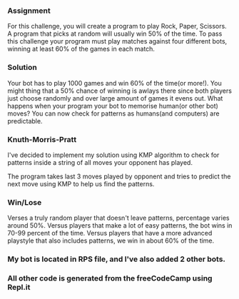 ### Assignment

For this challenge, you will create a program to play Rock, Paper, Scissors. A program that picks at random will usually win 50% of the time. To pass this challenge your program must play matches against four different bots, winning at least 60% of the games in each match.


### Solution

Your bot has to play 1000 games and win 60% of the time(or more!). You might thing that a 50% chance of winning is awlays there since both players just choose randomly and over large amount of games it evens out.
What happens when your program your bot to memorise human(or other bot) moves? You can now check for patterns as humans(and computers) are predictable.

### Knuth-Morris-Pratt

I've decided to implement my solution using KMP algorithm to check for patterns inside a string of all moves your opponent has played.

The program takes last 3 moves played by opponent and tries to predict the next move using KMP to help us find the patterns.

### Win/Lose

Verses a truly random player that doesn't leave patterns, percentage varies around 50%.
Versus players that make a lot of easy patterns, the bot wins in 70-99 percent of the time.
Versus players that have a more advanced playstyle that also includes patterns, we win in about 60% of the time.

### My bot is located in RPS file, and I've also added 2 other bots.
### All other code is generated from the freeCodeCamp using Repl.it


